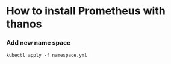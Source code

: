 # How to install Prometheus with thanos
### Add new name space
```
kubectl apply -f namespace.yml
```
